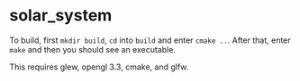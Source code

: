 # solar_system

To build, first `mkdir build`, `cd` into `build` and enter `cmake ..`.
After that, enter `make` and then you should see an executable.

This requires glew, opengl 3.3, cmake, and glfw.
